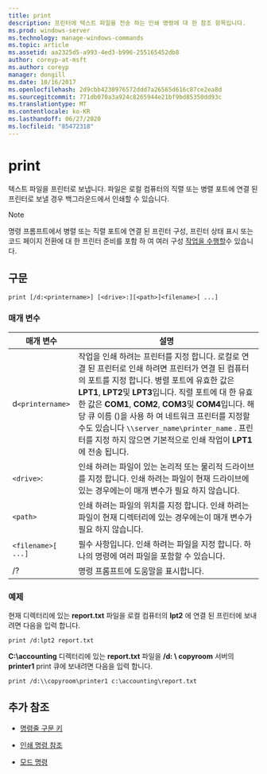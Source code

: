 ```yaml
---
title: print
description: 프린터에 텍스트 파일을 전송 하는 인쇄 명령에 대 한 참조 항목입니다.
ms.prod: windows-server
ms.technology: manage-windows-commands
ms.topic: article
ms.assetid: aa2325d5-a993-4ed3-b996-255165452db8
author: coreyp-at-msft
ms.author: coreyp
manager: dongill
ms.date: 10/16/2017
ms.openlocfilehash: 2d9cbb4230976572ddd7a26565d616c87ce2ea8d
ms.sourcegitcommit: 771db070a3a924c8265944e21bf9bd85350dd93c
ms.translationtype: MT
ms.contentlocale: ko-KR
ms.lasthandoff: 06/27/2020
ms.locfileid: "85472318"
---
```

# <a name="print"></a>print

텍스트 파일을 프린터로 보냅니다. 파일은 로컬 컴퓨터의 직렬 또는 병렬 포트에 연결 된 프린터로 보낼 경우 백그라운드에서 인쇄할 수 있습니다.

> [!NOTE]
> 명령 프롬프트에서 병렬 또는 직렬 포트에 연결 된 프린터 구성, 프린터 상태 표시 또는 코드 페이지 전환에 대 한 프린터 준비를 포함 하 여 여러 구성 [작업을 수행할](mode.md)수 있습니다.

## <a name="syntax"></a>구문

```
print [/d:<printername>] [<drive>:][<path>]<filename>[ ...]
```

### <a name="parameters"></a>매개 변수

| 매개 변수 | 설명 |
|--|--|
| d`<printername>` | 작업을 인쇄 하려는 프린터를 지정 합니다. 로컬로 연결 된 프린터로 인쇄 하려면 프린터가 연결 된 컴퓨터의 포트를 지정 합니다. 병렬 포트에 유효한 값은 **LPT1**, **LPT2**및 **LPT3**입니다. 직렬 포트에 대 한 유효한 값은 **COM1**, **COM2**, **COM3**및 **COM4**입니다. 해당 큐 이름 ()을 사용 하 여 네트워크 프린터를 지정할 수도 있습니다 `\\server_name\printer_name` . 프린터를 지정 하지 않으면 기본적으로 인쇄 작업이 **LPT1** 에 전송 됩니다. |
| `<drive>`: | 인쇄 하려는 파일이 있는 논리적 또는 물리적 드라이브를 지정 합니다. 인쇄 하려는 파일이 현재 드라이브에 있는 경우에는이 매개 변수가 필요 하지 않습니다. |
| `<path>` | 인쇄 하려는 파일의 위치를 지정 합니다. 인쇄 하려는 파일이 현재 디렉터리에 있는 경우에는이 매개 변수가 필요 하지 않습니다. |
| `<filename>[ ...]` | 필수 사항입니다. 인쇄 하려는 파일을 지정 합니다. 하나의 명령에 여러 파일을 포함할 수 있습니다. |
| /? | 명령 프롬프트에 도움말을 표시합니다. |

### <a name="examples"></a>예제

현재 디렉터리에 있는 **report.txt** 파일을 로컬 컴퓨터의 **lpt2** 에 연결 된 프린터에 보내려면 다음을 입력 합니다.

```
print /d:lpt2 report.txt
```

**C:\accounting** 디렉터리에 있는 **report.txt** 파일을 **/d: \\ copyroom** 서버의 **printer1** print 큐에 보내려면 다음을 입력 합니다.

```
print /d:\\copyroom\printer1 c:\accounting\report.txt
```

## <a name="additional-references"></a>추가 참조

- [명령줄 구문 키](command-line-syntax-key.md)

- [인쇄 명령 참조](print-command-reference.md)

- [모드 명령](mode.md)